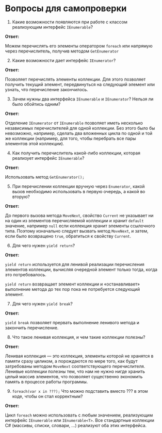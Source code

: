 # Вопросы для самопроверки

1. Какие возможности появляются при работе с классом реализующим интерфейс `IEnumerable`?

**Ответ:**

Можем перечислять его элементы оператором `foreach` или напрямую через перечислитель, получив методом `GetEnumerator`

2. Какие возможности дает интерфейс `IEnumerator`?

**Ответ:**

Позволяет перечислять элементы коллекции. Для этого позволяет получить текущий элемент, передвинуться на следующий элемент или узнать, что перечисление закончилось.

3. Зачем нужны два интерфейса `IEnumerable` и `IEnumerator`? Нельзя ли было обойтись одним?

**Ответ:**

Отделение `IEnumerator` от `IEnumerable` позволяет иметь несколько независимых перечислителей для одной коллекции. Без этого было бы невозможно, например, сделать два вложенных цикла по одной и той же коллекции (например, для того, чтобы перебрать все пары элементов этой коллекции).

4. Как получить перечислитель какой-либо коллекции, которая реализует интерфейс `IEnumerable`?

**Ответ:**

Использовать метод `GetEnumerator();`

5. При перечислении коллекции вручную через `Enumerator`, какой вызов необходимо использовать в первую очередь, а какой во вторую?

**Ответ:**

До первого вызова метода `MoveNext`, свойство `Current` не указывает ни на один из элементов перечисляемой коллекции и хранит `default` значение, например `null` если коллекция хранит элементы ссылочного типа. Поэтому изначально следует вызвать метод `MoveNext`, и затем, если было возвращено `true`, обратиться к свойству `Current`.

6. Для чего нужен `yield return`?

**Ответ:**

`yield return` используется для ленивой реализации перечисления элементов коллекции, вычисляя очередной элемент только тогда, когда это потребовалось.

`yield return` возвращает элемент коллекции и «останавливает» выполнение метода до тех пор пока не потребуется следующий элемент.

7. Для чего нужен `yield break`?

**Ответ:**

`yield break` позволяет прервать выполнение ленивого метода и закончить перечисление.

8. Что такое ленивая коллекция, и чем такие коллекции полезны?

**Ответ:**

Ленивая коллекция — это коллекция, элементы которой не хранятся в памяти сразу целиком, а порождаются по мере того, как будут затребованы методом `MoveNext` соответствующего перечислителя. Ленивые коллекции полезны тем, что нам не нужно нигде хранить целый массив элементов, что позволяет существенно экономить память в процессе работы программы.

9. `foreach(var x in ???);` Что можно подставить вместо ??? в этом коде, чтобы он стал корректным?

**Ответ:**

Цикл `foreach` можно использовать с любым значением, реализующим интерфейс `IEnumerable` или `IEnumerable<T>`. Все стандартные коллекции C# (массивы, списки, словари, ...) реализуют оба этих интерфейса.
